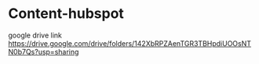 # Content-hubspot
google drive link
https://drive.google.com/drive/folders/142XbRPZAenTGR3TBHpdiUOOsNTN0b7Qs?usp=sharing
